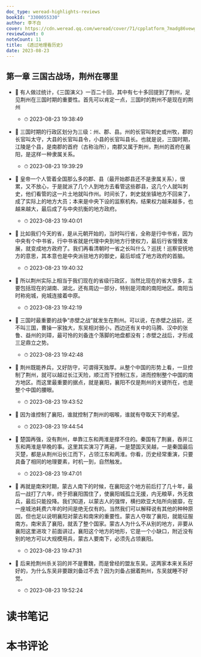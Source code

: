 ```yaml
---
doc_type: weread-highlights-reviews
bookId: "3300055330"
author: 李不白
cover: https://cdn.weread.qq.com/weread/cover/71/cpplatform_7madg86vewg45cs1qlqnyp/t7_cpplatform_7madg86vewg45cs1qlqnyp1681376091.jpg
reviewCount: 0
noteCount: 11
title: 《透过地理看历史》
date: 2023-08-23
---
```



## 第一章 三国古战场，荆州在哪里


- 📌 有人做过统计，《三国演义》一百二十回，其中有七十多回提到了荆州，足见荆州在三国时期的重要性。首先可以肯定一点，三国时的荆州不是现在的荆州 
    - ⏱ 2023-08-23 19:38:49 

- 📌 三国时期的行政区划分为三级：州、郡、县。州的长官叫刺史或州牧，郡的长官叫太守，大县的长官叫县令，小县的长官叫县长。也就是说，三国时期，江陵是个县，是南郡的首府（古称治所），南郡又属于荆州，荆州的首府在襄阳，是这样一种隶属关系。 
    - ⏱ 2023-08-23 19:39:29 

- 📌 皇帝一个人管着全国那么多的郡、县（最开始郡县还不是隶属关系），很累，又不放心，于是就派了几个人到地方去看管这些郡县，这几个人就叫刺史，他们看管的这一片土地就叫作州。时间长了，刺史就坐镇地方不回来了，成了实际上的地方大员；本来是中央下设的监察机构，结果权力越来越多，也越来越大，最后成了与中央抗衡的地方政府。 
    - ⏱ 2023-08-23 19:40:01 

- 📌 比如我们今天的省，是从元朝开始的，当时叫行省，全称是行中书省，因为中央有个中书省，行中书省就是代理中央到地方行使权力，最后行省慢慢发展，就变成地方政府了。我们再看清朝时一省之长叫什么？巡抚！巡察安抚地方的意思，其本意也是中央派驻地方的御史，最后却成了地方政府的首脑。 
    - ⏱ 2023-08-23 19:40:32 

- 📌 所以荆州实际上相当于我们现在的省级行政区，当然比现在的省大很多，主要包括现在的湖南、湖北，还有周边一部分，特别是河南的南阳地区。南阳当时称宛城，宛城连接着中原。 
    - ⏱ 2023-08-23 19:42:19 

- 📌 三国时最重要的战争“赤壁之战”就发生在荆州。可以说，在赤壁之战前，还不叫三国，曹操一家独大，东吴相对弱小，西边还有关中的马腾、汉中的张鲁、益州的刘璋，最可怜的刘备连个落脚的地盘都没有；赤壁之战后，才形成三足鼎立之势。 
    - ⏱ 2023-08-23 19:42:48 

- 📌 荆州既能养兵，又好防守，可谓得天独厚。从整个中国的形势上看，一旦控制了荆州，就可以越过长江天险，顺江而下控制江东，进而控制整个中国的南方地区。而这里最重要的据点，就是襄阳，襄阳不仅是荆州的关键所在，也是整个中国的腰眼。 
    - ⏱ 2023-08-23 19:43:52 

- 📌 因为谁控制了襄阳，谁就控制了荆州的咽喉，谁就有夺取天下的希望。 
    - ⏱ 2023-08-23 19:44:54 

- 📌 楚国再强，没有荆州，单靠江东和两淮是撑不住的。秦国有了荆襄，吞并江东和两淮是早晚的事。这里其实演习了两遍，一是楚国灭吴越，一是秦国最后灭楚，都是从荆州沿长江而下，占领江东和两淮。你看，历史经常重演，只要具备了相同的地理要素，时机一到，自然触发。 
    - ⏱ 2023-08-23 19:47:01 

- 📌 再就是南宋时期，蒙古人南下的时候，在襄阳这个地方前后打了几十年，最后一战打了六年，终于把襄阳围住了，使襄阳城孤立无援，内无粮草，外无救兵，最后只能投降。我们知道，以蒙古人的强悍，横扫欧亚大陆所向披靡，在一座城池耗费六年的时间是绝无仅有的。当然我们可以解释说有其他的种种原因，但也足以说明襄阳对蒙古和南宋的重要性。蒙古人夺取了襄阳，就能征服南方。南宋丢了襄阳，就丢了整个国家。蒙古人为什么不从别的地方，非要从襄阳这里进攻？前面讲过，襄阳这个地方的地形，它是一个小缺口，附近没有别的地方可以大规模用兵，蒙古人要南下，必须先占领襄阳。 
    - ⏱ 2023-08-23 19:47:31 

- 📌 后来抢荆州杀关羽的并不是曹魏，而是曾经的盟友东吴。这两家本来关系好好的，为什么东吴非要跟刘备过不去？因为刘备占据着荆州，东吴就睡不好觉。 
    - ⏱ 2023-08-23 19:52:24 

# 读书笔记


# 本书评论
